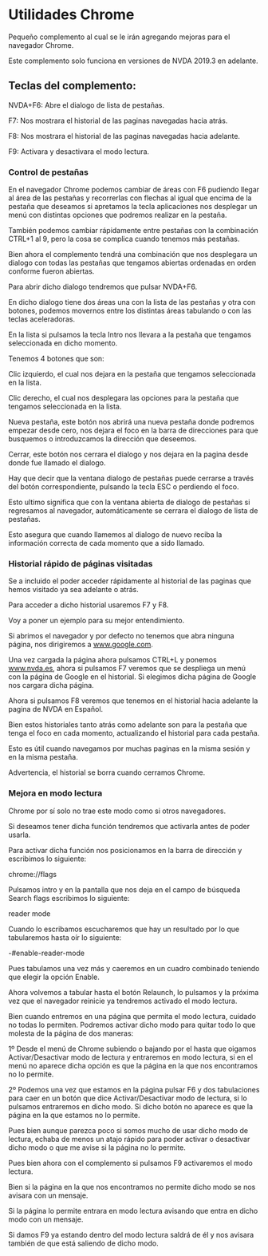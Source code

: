 # Utilidades ChromePequeño complemento al cual se le irán agregando mejoras para el navegador Chrome.Este complemento solo funciona en versiones de NVDA 2019.3 en adelante.## Teclas del complemento:NVDA+F6: Abre el dialogo de lista de pestañas.F7: Nos mostrara el historial de las paginas navegadas hacia atrás.F8: Nos mostrara el historial de las paginas navegadas hacia adelante.F9: Activara y desactivara el modo lectura.### Control de pestañasEn el navegador Chrome podemos cambiar de áreas con F6 pudiendo llegar al área de las pestañas y recorrerlas con flechas al igual que encima de la pestaña que deseamos si apretamos la tecla aplicaciones nos desplegar un menú con distintas opciones que podremos realizar en la pestaña.También podemos cambiar rápidamente entre pestañas con la combinación CTRL+1 al 9, pero la cosa se complica cuando tenemos más pestañas.Bien ahora el complemento tendrá una combinación que nos desplegara un dialogo con todas las pestañas que tengamos abiertas ordenadas en orden conforme fueron abiertas.Para abrir dicho dialogo tendremos que pulsar NVDA+F6.En dicho dialogo tiene dos áreas una con la lista de las pestañas y otra con botones, podemos movernos entre los distintas áreas tabulando o con las teclas aceleradoras.En la lista si pulsamos la tecla Intro nos llevara a la pestaña que tengamos seleccionada en dicho momento.Tenemos 4 botones que son:Clic izquierdo, el cual nos dejara en la pestaña que tengamos seleccionada en la lista.Clic derecho, el cual nos desplegara las opciones para la pestaña que tengamos seleccionada en la lista.Nueva pestaña, este botón nos abrirá una nueva pestaña donde podremos empezar desde cero, nos dejara el foco en la barra de direcciones para que busquemos o introduzcamos la dirección que deseemos.Cerrar, este botón nos cerrara el dialogo y nos dejara en la pagina desde donde fue llamado el dialogo.Hay que decir que la ventana dialogo de pestañas puede cerrarse a través del botón correspondiente, pulsando la tecla ESC o perdiendo el foco.Esto ultimo significa que con la ventana abierta de dialogo de pestañas si regresamos al navegador, automáticamente se cerrara el dialogo de lista de pestañas.Esto asegura que cuando llamemos al dialogo de nuevo reciba la información correcta de cada momento que a sido llamado.### Historial rápido de páginas visitadasSe a incluido el poder acceder rápidamente al historial de las paginas que hemos visitado ya sea adelante o atrás.Para acceder a dicho historial usaremos F7 y F8.Voy a poner un ejemplo para su mejor entendimiento.Si abrimos el navegador y por defecto no tenemos que abra ninguna página, nos dirigiremos a www.google.com.Una vez cargada la página ahora pulsamos CTRL+L y ponemos www.nvda.es, ahora si pulsamos F7 veremos que se despliega un menú con la página de Google en el historial. Si elegimos dicha página de Google nos cargara dicha página.Ahora si pulsamos F8 veremos que tenemos en el historial hacia adelante la pagina de NVDA en Español.Bien estos historiales tanto atrás como adelante son para la pestaña que tenga el foco en cada momento, actualizando el historial para cada pestaña.Esto es útil cuando navegamos por muchas paginas en la misma sesión y en la misma pestaña.Advertencia, el historial se borra cuando cerramos Chrome.### Mejora en modo lecturaChrome por sí solo no trae este modo como si otros navegadores.Si deseamos tener dicha función tendremos que activarla antes de poder usarla.Para activar dicha función nos posicionamos en la barra de dirección y escribimos lo siguiente:chrome://flagsPulsamos intro y en la pantalla que nos deja en el campo de búsqueda Search flags escribimos lo siguiente:reader modeCuando lo escribamos escucharemos que hay un resultado por lo que tabularemos hasta oír lo siguiente:-#enable-reader-mode Pues tabulamos una vez más y caeremos en un cuadro combinado teniendo que elegir la opción Enable.Ahora volvemos a tabular hasta el botón Relaunch, lo pulsamos y la próxima vez que el navegador reinicie ya tendremos activado el modo lectura.Bien cuando entremos en una página que permita el modo lectura, cuidado no todas lo permiten. Podremos activar dicho modo para quitar todo lo que molesta de la página de dos maneras:1º Desde el menú de Chrome subiendo o bajando por el hasta que oigamos Activar/Desactivar modo de lectura y entraremos en modo lectura, si en el menú no aparece dicha opción es que la página en la que nos encontramos no lo permite.2º Podemos una vez que estamos en la página pulsar F6 y dos tabulaciones para caer en un botón que dice Activar/Desactivar modo de lectura, si lo pulsamos entraremos en dicho modo. Si dicho botón no aparece es que la página en la que estamos no lo permite.Pues bien aunque parezca poco si somos mucho de usar dicho modo de lectura, echaba de menos un atajo rápido para poder activar o desactivar dicho modo o que me avise si la página no lo permite.Pues bien ahora con el complemento si pulsamos F9 activaremos el modo lectura.Bien si la página en la que nos encontramos no permite dicho modo se nos avisara con un mensaje.Si la página lo permite entrara en modo lectura avisando que entra en dicho modo con un mensaje.Si damos F9 ya estando dentro del modo lectura saldrá de él y nos avisara también de que está saliendo de dicho modo.